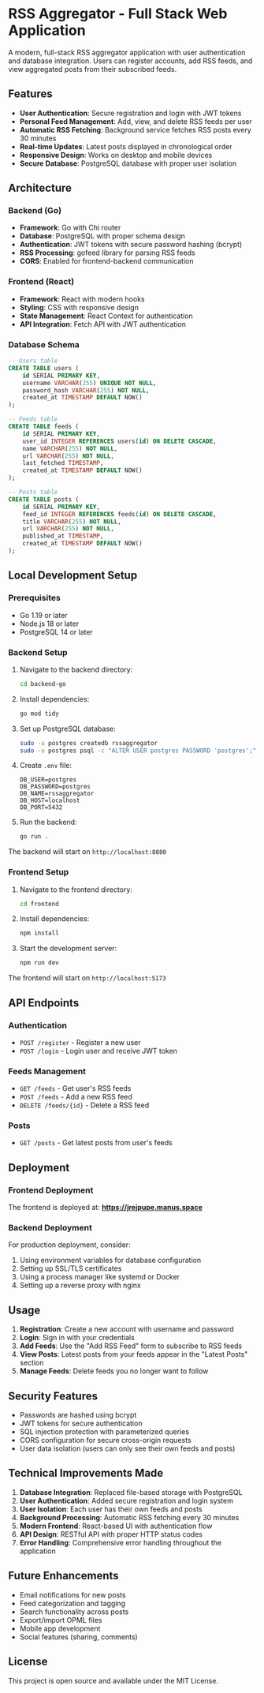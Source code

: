 # RSS Aggregator - Full Stack Web Application

A modern, full-stack RSS aggregator application with user authentication and database integration. Users can register accounts, add RSS feeds, and view aggregated posts from their subscribed feeds.

## Features

- **User Authentication**: Secure registration and login with JWT tokens
- **Personal Feed Management**: Add, view, and delete RSS feeds per user
- **Automatic RSS Fetching**: Background service fetches RSS posts every 30 minutes
- **Real-time Updates**: Latest posts displayed in chronological order
- **Responsive Design**: Works on desktop and mobile devices
- **Secure Database**: PostgreSQL database with proper user isolation

## Architecture

### Backend (Go)
- **Framework**: Go with Chi router
- **Database**: PostgreSQL with proper schema design
- **Authentication**: JWT tokens with secure password hashing (bcrypt)
- **RSS Processing**: gofeed library for parsing RSS feeds
- **CORS**: Enabled for frontend-backend communication

### Frontend (React)
- **Framework**: React with modern hooks
- **Styling**: CSS with responsive design
- **State Management**: React Context for authentication
- **API Integration**: Fetch API with JWT authentication

### Database Schema
```sql
-- Users table
CREATE TABLE users (
    id SERIAL PRIMARY KEY,
    username VARCHAR(255) UNIQUE NOT NULL,
    password_hash VARCHAR(255) NOT NULL,
    created_at TIMESTAMP DEFAULT NOW()
);

-- Feeds table
CREATE TABLE feeds (
    id SERIAL PRIMARY KEY,
    user_id INTEGER REFERENCES users(id) ON DELETE CASCADE,
    name VARCHAR(255) NOT NULL,
    url VARCHAR(255) NOT NULL,
    last_fetched TIMESTAMP,
    created_at TIMESTAMP DEFAULT NOW()
);

-- Posts table
CREATE TABLE posts (
    id SERIAL PRIMARY KEY,
    feed_id INTEGER REFERENCES feeds(id) ON DELETE CASCADE,
    title VARCHAR(255) NOT NULL,
    url VARCHAR(255) NOT NULL,
    published_at TIMESTAMP,
    created_at TIMESTAMP DEFAULT NOW()
);
```

## Local Development Setup

### Prerequisites
- Go 1.19 or later
- Node.js 18 or later
- PostgreSQL 14 or later

### Backend Setup
1. Navigate to the backend directory:
   ```bash
   cd backend-go
   ```

2. Install dependencies:
   ```bash
   go mod tidy
   ```

3. Set up PostgreSQL database:
   ```bash
   sudo -u postgres createdb rssaggregator
   sudo -u postgres psql -c "ALTER USER postgres PASSWORD 'postgres';"
   ```

4. Create `.env` file:
   ```
   DB_USER=postgres
   DB_PASSWORD=postgres
   DB_NAME=rssaggregator
   DB_HOST=localhost
   DB_PORT=5432
   ```

5. Run the backend:
   ```bash
   go run .
   ```

The backend will start on `http://localhost:8080`

### Frontend Setup
1. Navigate to the frontend directory:
   ```bash
   cd frontend
   ```

2. Install dependencies:
   ```bash
   npm install
   ```

3. Start the development server:
   ```bash
   npm run dev
   ```

The frontend will start on `http://localhost:5173`

## API Endpoints

### Authentication
- `POST /register` - Register a new user
- `POST /login` - Login user and receive JWT token

### Feeds Management
- `GET /feeds` - Get user's RSS feeds
- `POST /feeds` - Add a new RSS feed
- `DELETE /feeds/{id}` - Delete a RSS feed

### Posts
- `GET /posts` - Get latest posts from user's feeds

## Deployment

### Frontend Deployment
The frontend is deployed at: **https://jrejpupe.manus.space**

### Backend Deployment
For production deployment, consider:
1. Using environment variables for database configuration
2. Setting up SSL/TLS certificates
3. Using a process manager like systemd or Docker
4. Setting up a reverse proxy with nginx

## Usage

1. **Registration**: Create a new account with username and password
2. **Login**: Sign in with your credentials
3. **Add Feeds**: Use the "Add RSS Feed" form to subscribe to RSS feeds
4. **View Posts**: Latest posts from your feeds appear in the "Latest Posts" section
5. **Manage Feeds**: Delete feeds you no longer want to follow

## Security Features

- Passwords are hashed using bcrypt
- JWT tokens for secure authentication
- SQL injection protection with parameterized queries
- CORS configuration for secure cross-origin requests
- User data isolation (users can only see their own feeds and posts)

## Technical Improvements Made

1. **Database Integration**: Replaced file-based storage with PostgreSQL
2. **User Authentication**: Added secure registration and login system
3. **User Isolation**: Each user has their own feeds and posts
4. **Background Processing**: Automatic RSS fetching every 30 minutes
5. **Modern Frontend**: React-based UI with authentication flow
6. **API Design**: RESTful API with proper HTTP status codes
7. **Error Handling**: Comprehensive error handling throughout the application

## Future Enhancements

- Email notifications for new posts
- Feed categorization and tagging
- Search functionality across posts
- Export/import OPML files
- Mobile app development
- Social features (sharing, comments)

## License

This project is open source and available under the MIT License.


